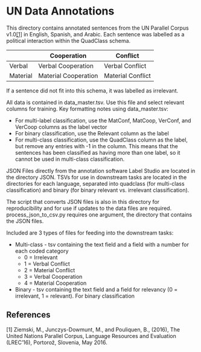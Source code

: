 # UN Data Annotations

This directory contains annotated sentences from the UN Parallel Corpus v1.0[[1]](#1) in English, Spanish, and Arabic. Each sentence was labelled as a political interaction within the QuadClass schema.

| | Cooperation | Conflict |
| --- | --- | --- |
| Verbal | Verbal Cooperation | Verbal Conflict |
| Material | Material Cooperation | Material Conflict

If a sentence did not fit into this schema, it was labelled as irrelevant.

All data is contained in data_master.tsv. Use this file and select relevant columns for training. Key formatting notes using data_master.tsv:
* For multi-label classification, use the MatConf, MatCoop, VerConf, and VerCoop columns as the label vector
* For binary classification, use the Relevant column as the label
* For multi-class classification, use the QuadClass column as the label, but remove any entries with -1 in the column. This means that the sentences has been classified as having more than one label, so it cannot be used in multi-class classification.

JSON Files directly from the annotation software Label Studio are located in the directory JSON. TSVs for use in downstream tasks are located in the directories for each language, separated into quadclass (for multi-class classification) and binary (for binary relevant vs. irrelevant classification).

The script that converts JSON files is also in this directory for reproducibility and for use if updates to the data files are required. process_json_to_csv.py requires one argument, the directory that contains the JSON files.

Included are 3 types of files for feeding into the downstream tasks:
* Multi-class - tsv containing the text field and a field with a number for each coded category
    * 0 = Irrelevant
    * 1 = Verbal Conflict
    * 2 = Material Conflict
    * 3 = Verbal Cooperation
    * 4 = Material Cooperation
* Binary - tsv containing the text field and a field for relevancy (0 = irrelevant, 1 = relevant). For binary classification

## References
<a id="1">[1]</a> 
Ziemski, M., Junczys-Dowmunt, M., and Pouliquen, B., (2016), The United Nations Parallel Corpus, Language Resources and Evaluation (LREC’16), Portorož, Slovenia, May 2016.
